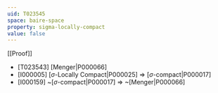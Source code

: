 ```yaml
---
uid: T023545
space: baire-space
property: sigma-locally-compact
value: false
---
```

[[Proof]]

* [T023543] [Menger|P000066]
* [I000005] [$\sigma$-Locally Compact|P000025] => [$\sigma$-compact|P000017]
* [I000159] ~[$\sigma$-compact|P000017] => ~[Menger|P000066]

